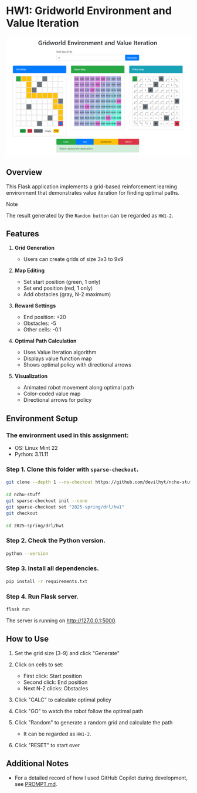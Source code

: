 # HW1: Gridworld Environment and Value Iteration

![app](image/app.png)

## Overview

This Flask application implements a grid-based reinforcement learning environment that demonstrates value iteration for finding optimal paths.

> [!NOTE]
> The result generated by the `Random button` can be regarded as `HW1-2`.

## Features

1. **Grid Generation**

   - Users can create grids of size 3x3 to 9x9

2. **Map Editing**

   - Set start position (green, 1 only)
   - Set end position (red, 1 only)
   - Add obstacles (gray, N-2 maximum)

3. **Reward Settings**

   - End position: +20
   - Obstacles: -5
   - Other cells: -0.1

4. **Optimal Path Calculation**

   - Uses Value Iteration algorithm
   - Displays value function map
   - Shows optimal policy with directional arrows

5. **Visualization**

   - Animated robot movement along optimal path
   - Color-coded value map
   - Directional arrows for policy

## Environment Setup

### The environment used in this assignment:

- OS: Linux Mint 22
- Python: 3.11.11

### Step 1. Clone this folder with `sparse-checkout`.

```bash
git clone --depth 1 --no-checkout https://github.com/devilhyt/nchu-stuff.git

cd nchu-stuff
git sparse-checkout init --cone
git sparse-checkout set "2025-spring/drl/hw1"
git checkout

cd 2025-spring/drl/hw1
```

### Step 2. Check the Python version.

```bash
python --version
```

### Step 3. Install all dependencies.

```bash
pip install -r requirements.txt
```

### Step 4. Run Flask server.

```bash
flask run
```

The server is running on http://127.0.0.1:5000.

## How to Use

1. Set the grid size (3-9) and click "Generate"
2. Click on cells to set:

   - First click: Start position
   - Second click: End position
   - Next N-2 clicks: Obstacles

3. Click "CALC" to calculate optimal policy
4. Click "GO" to watch the robot follow the optimal path
5. Click "Random" to generate a random grid and calculate the path
   - It can be regarded as `HW1-2`.
6. Click "RESET" to start over

## Additional Notes

- For a detailed record of how I used GitHub Copilot during development, see [PROMPT.md](PROMPT.md).
